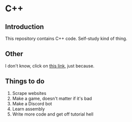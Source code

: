 # C++

## Introduction
This repository contains C++ code.
Self-study kind of thing.

## Other
I don't know, click on [this link](https://youtu.be/MAlSjtxy5ak), just because.

## Things to do
1. Scrape websites
2. Make a game, doesn't matter if it's bad
3. Make a Discord bot
4. Learn assembly
5. Write more code and get off tutorial hell